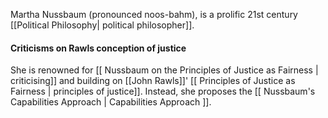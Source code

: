 Martha Nussbaum (pronounced noos-bahm), is a prolific 21st century [[Political Philosophy| political philosopher]].

#### Criticisms on Rawls conception of justice
She is renowned for [[ Nussbaum on the Principles of Justice as Fairness | criticising]] and building on [[John Rawls]]' [[ Principles of Justice as Fairness | principles of justice]]. Instead, she proposes the [[ Nussbaum's Capabilities Approach | Capabilities Approach ]]. 


